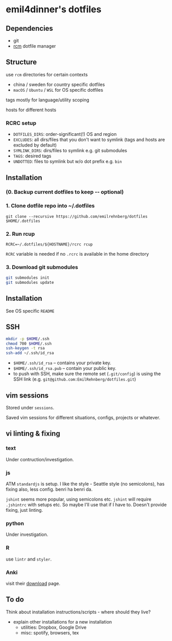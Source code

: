 # emil4dinner's dotfiles

## Dependencies

- git
- [rcm](https://github.com/thoughtbot/rcm) dotfile manager

## Structure

use `rcm` directories for certain contexts

- china / sweden for country specific dotfiles
- `macOS` / `Ubuntu` / `WSL` for OS specific dotfiles

tags mostly for language/utility scoping

hosts for different hosts

### RCRC setup

- `DOTFILES_DIRS`: order-significant(!) OS and region
- `EXCLUDES`: all dirs/files that you don't want to symlink (tags and hosts are excluded by default)
- `SYMLINK_DIRS`: dirs/files to symlink e.g. git submodules
- `TAGS`: desired tags
- `UNDOTTED`: files to symlink but w/o dot prefix e.g. `bin`

## Installation

### (0. Backup current dotfiles to keep -- optional)

### 1. Clone dotfile repo into ~/.dotfiles

```
git clone --recursive https://github.com/emilrehnberg/dotfiles $HOME/.dotfiles
```

### 2. Run rcup

```
RCRC=~/.dotfiles/${HOSTNAME}/rcrc rcup
```

`RCRC` variable is needed if no `.rcrc` is available in the home directory

### 3. Download git submodules

```sh
git submodules init
git submodules update
```

## Installation

See OS specific `README`

## SSH

```sh
mkdir -p $HOME/.ssh
chmod 700 $HOME/.ssh
ssh-keygen -t rsa
ssh-add ~/.ssh/id_rsa
```

- `$HOME/.ssh/id_rsa` – contains your private key.
- `$HOME/.ssh/id_rsa.pub` – contain your public key.
- to push with SSH, make sure the remote set (`.git/config`) is using the SSH link (e.g. `git@github.com:EmilRehnberg/dotfiles.git`)

## vim sessions

Stored under `sessions`.

Saved vim sessions for different situations, configs, projects or whatever.

## vi linting & fixing

### text

Under contruction/investigation.

### js

ATM `standardjs` is setup.
I like the
  style - Seattle style (no semicolons),
  has fixing also,
  less config.
benri ha benri da.

`jshint` seems more popular, using semicolons etc.
`jshint` will require `.jshintrc` with setups etc.
So maybe I'll use that if I have to.
Doesn't provide fixing, just linting.

### python

Under investigation.

### R

use `lintr` and `styler`.

### Anki

visit their [download](https://apps.ankiweb.net/) page.

## To do

Think about installation instructions/scripts - where should they live?

- explain other installations for a new installation
  - utilities: Dropbox, Google Drive
  - misc: spotify, browsers, tex
